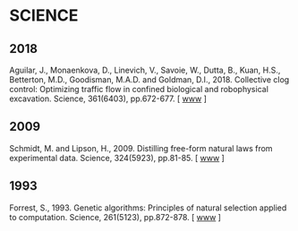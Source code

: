 # SCIENCE

## 2018

Aguilar, J., Monaenkova, D., Linevich, V., Savoie, W., Dutta, B., Kuan, H.S., Betterton, M.D., Goodisman, M.A.D. and Goldman, D.I., 2018. Collective clog control: Optimizing traffic flow in confined biological and robophysical excavation. Science, 361(6403), pp.672-677. [ [www](https://science.sciencemag.org/content/361/6403/672.abstract) ]

## 2009

Schmidt, M. and Lipson, H., 2009. Distilling free-form natural laws from experimental data. Science, 324(5923), pp.81-85. [ [www](https://science.sciencemag.org/content/324/5923/81.abstract) ]

## 1993

Forrest, S., 1993. Genetic algorithms: Principles of natural selection applied to computation. Science, 261(5123), pp.872-878. [ [www](https://science.sciencemag.org/content/261/5123/872.abstract) ]
